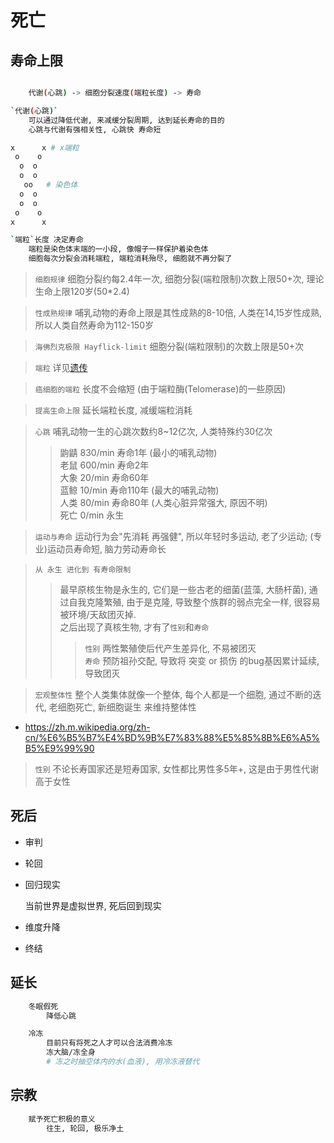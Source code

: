 # 死亡

## 寿命上限

```bash

    代谢(心跳) -> 细胞分裂速度(端粒长度) -> 寿命

`代谢(心跳)`
    可以通过降低代谢, 来减缓分裂周期, 达到延长寿命的目的
    心跳与代谢有强相关性, 心跳快 寿命短

x      x # x端粒
 o    o
  o  o
  o  o
   oo   # 染色体
  o  o
  o  o
 o    o
x      x

`端粒`长度 决定寿命
    端粒是染色体末端的一小段, 像帽子一样保护着染色体
    细胞每次分裂会消耗端粒, 端粒消耗殆尽, 细胞就不再分裂了

```

> `细胞规律` 细胞分裂约每2.4年一次, 细胞分裂(端粒限制)次数上限50+次, 理论生命上限120岁(50*2.4)

> `性成熟规律` 哺乳动物的寿命上限是其性成熟的8-10倍, 人类在14,15岁性成熟, 所以人类自然寿命为112-150岁

> `海佛烈克极限 Hayflick-limit` 细胞分裂(端粒限制)的次数上限是50+次

> `端粒` 详见[遗传](genetic.md)

> `癌细胞的端粒` 长度不会缩短 (由于端粒酶(Telomerase)的一些原因)

> `提高生命上限` 延长端粒长度, 减缓端粒消耗

> `心跳` 哺乳动物一生的心跳次数约8~12亿次, 人类特殊约30亿次
>> 鼩鼱 830/min 寿命1年 (最小的哺乳动物)  
>> 老鼠 600/min 寿命2年  
>> 大象 20/min 寿命60年  
>> 蓝鲸 10/min 寿命110年 (最大的哺乳动物)  
>> 人类 80/min 寿命80年 (人类心脏异常强大, 原因不明)  
>> 死亡 0/min 永生

> `运动与寿命` 运动行为会"先消耗 再强健", 所以年轻时多运动, 老了少运动; (专业)运动员寿命短, 脑力劳动寿命长

> `从 永生 进化到 有寿命限制`
>> 最早原核生物是永生的, 它们是一些古老的细菌(蓝藻, 大肠杆菌), 通过自我克隆繁殖, 由于是克隆, 导致整个族群的弱点完全一样, 很容易被环境/天敌团灭掉.  
>> 之后出现了真核生物, 才有了`性别`和`寿命`  
>>> `性别` 两性繁殖使后代产生差异化, 不易被团灭  
>>> `寿命` 预防祖孙交配, 导致将 突变 or 损伤 的bug基因累计延续, 导致团灭

> `宏观整体性` 整个人类集体就像一个整体, 每个人都是一个细胞, 通过不断的迭代, 老细胞死亡, 新细胞诞生 来维持整体性

- <https://zh.m.wikipedia.org/zh-cn/%E6%B5%B7%E4%BD%9B%E7%83%88%E5%85%8B%E6%A5%B5%E9%99%90>

> `性别` 不论长寿国家还是短寿国家, 女性都比男性多5年+, 这是由于男性代谢高于女性

## 死后

- 审判
- 轮回
- 回归现实

    当前世界是虚拟世界, 死后回到现实

- 维度升降
- 终结

## 延长

```bash
    冬眠假死
        降低心跳

    冷冻
        目前只有将死之人才可以合法消费冷冻
        冻大脑/冻全身
        # 冻之时抽空体内的水(血液), 用冷冻液替代
```

## 宗教

```bash
    赋予死亡积极的意义
        往生, 轮回, 极乐净土
```